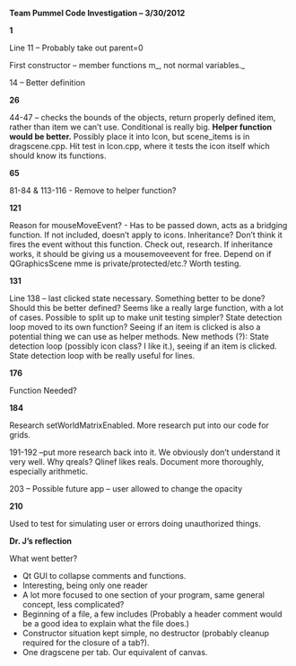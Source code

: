 **Team Pummel Code Investigation – 3/30/2012**

**1**

Line 11 – Probably take out parent=0

First constructor – member functions m_, not normal variables._

14 – Better definition

**26**

44-47 – checks the bounds of the objects, return properly defined item, rather than item we can’t use. Conditional is really big. **Helper function would be better.** Possibly place it into Icon, but scene\_items is in dragscene.cpp. Hit test in Icon.cpp, where it tests the icon itself which should know its functions.

**65**

81-84 & 113-116 - Remove to helper function?

**121**

Reason for mouseMoveEvent?  - Has to be passed down, acts as a bridging function. If not included, doesn’t apply to icons.
Inheritance? Don’t think it fires the event without this function. Check out, research. If inheritance works, it should be giving us a mousemoveevent for free. Depend on if QGraphicsScene mme is private/protected/etc.? Worth testing.

**131**

Line 138 – last clicked state necessary. Something better to be done? Should this be better defined?
Seems like a really large function, with a lot of cases. Possible to split up to make unit testing simpler? State detection loop moved to its own function? Seeing if an item is clicked is also a potential thing we can use as helper methods.
New methods (?): State detection loop (possibly icon class? I like it.), seeing if an item is clicked.
State detection loop with be really useful for lines.

**176**

Function Needed?

**184**

Research setWorldMatrixEnabled.
More research put into our code for grids.

191-192 –put more research back into it. We obviously don’t understand it very well. Why qreals? Qlinef likes reals. Document more thoroughly, especially arithmetic.

203 – Possible future app – user allowed to change the opacity

**210**

Used to test for simulating user or errors doing unauthorized things.

**Dr. J’s reflection**

What went better?
  * Qt GUI to collapse comments and functions.
  * Interesting, being only one reader
  * A lot more focused to one section of your program, same general concept, less complicated?
  * Beginning of a file, a few includes (Probably a header comment would be a good idea to explain what the file does.)
  * Constructor situation kept simple, no destructor (probably cleanup required for the closure of a tab?).
  * One dragscene per tab. Our equivalent of canvas.